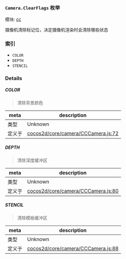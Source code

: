 ### `Camera.ClearFlags` 枚举



模块: [cc](../modules/cc.md)


摄像机清除标记位，决定摄像机渲染时会清除哪些状态


### 索引
  - `COLOR`
  - `DEPTH`
  - `STENCIL`

### Details


##### COLOR

> 清除背景颜色

| meta | description |
|------|-------------|
| 类型 | Unknown |
| 定义于 | [cocos2d/core/camera/CCCamera.js:72](https://github.com/cocos-creator/engine/blob/2fda22be5638065a190bc4c97da6548631319aba/cocos2d/core/camera/CCCamera.js#L72) |



##### DEPTH

> 清除深度缓冲区

| meta | description |
|------|-------------|
| 类型 | Unknown |
| 定义于 | [cocos2d/core/camera/CCCamera.js:80](https://github.com/cocos-creator/engine/blob/2fda22be5638065a190bc4c97da6548631319aba/cocos2d/core/camera/CCCamera.js#L80) |



##### STENCIL

> 清除模板缓冲区

| meta | description |
|------|-------------|
| 类型 | Unknown |
| 定义于 | [cocos2d/core/camera/CCCamera.js:88](https://github.com/cocos-creator/engine/blob/2fda22be5638065a190bc4c97da6548631319aba/cocos2d/core/camera/CCCamera.js#L88) |


